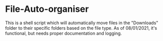 # File-Auto-organiser
This is a shell script which will automatically move files in the "Downloads" folder to their specific folders based on the file type.
As of 08/01/2021, it's functional, but needs proper documentation and logging.
